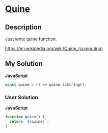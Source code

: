 # [Quine](https://www.codewars.com/kata/582949352c5d0a3dee000092)

## Description

Just write quine function.

https://en.wikipedia.org/wiki/Quine_(computing)

## My Solution

**JavaScript**

```js
const quine = () => quine.toString();
```

### User Solution

**JavaScript**

```js
function quine() {
  return `${quine}`;
}
```
